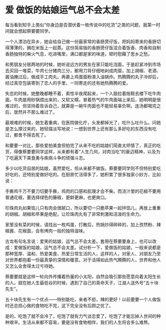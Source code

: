 # 爱 做饭的姑娘运气总不会太差

每当看到知乎上类似“你身边是否潜伏着一枚传说中的吃货”之类的问题，我第一时间就会想起蔡要要同学。 

一个人漂泊在异乡，她会给自己做一份最家常的香肠煲仔饭，把妈妈寄来的香肠切得薄薄的，搁在米饭上一起蒸。这份简易版的香肠煲仔饭混合着饭香、肉香和自制香肠独特的柴火气息，吃进嘴里，满口都是家的味道，顿时慰藉了思乡之愁。 

和男朋友分居两地的时候，她听说远方的男友在家只能吃泡面，于是赶紧冲到市场去买回一堆菜，牛肉七分猪肉三分，都用刀背仔细地剁成肉糜，加上胡椒、老酒、酱油腌过后，做成手工肉丸，再裹上鸡蛋面粉液入油锅炸。热腾腾的丸子冷却后，经过真空包装寄到了恋人的手里，一同寄走的还有她热腾腾的爱。 

失恋的时候，她整晚都睡不着，索性半夜爬起来，一个人趿拉着拖鞋去楼下吃牛肉面。牛肉是用砂锅煨出来的，又软又糯，冒着热气的牛肉面端上来后，她明明是很难过的，但坚持着告诉自己，就算是一碗牛肉面也不能轻易辜负啊，连汤都喝完之后，居然并不那么难过了。 

最艰难的时候，她生着重病，在医院做化疗，头发都掉光了，吃什么吐什么。问她是怎么撑过来的，她轻描淡写地说：一想到世界上还有那么多好吃的东西没有吃过，都舍不得去死了。 

和要要一对比，那些爱拍美食但拍完了从来不吃的姑娘们简直太矫情了，真正的吃货，得像蔡要要同学这样，从来都有着“人生几何，对肉当吃”的豪迈精神，以及为了吃遍天下美食勇与疾病斗争的顽强斗志。 

多少以吃货自居的姑娘，虽然爱吃，但从来都不做饭。蔡要要同学则不但特别爱吃好吃的，还特别爱做好吃的。在厨房忙活得多了，她积累了很多独家小妙方，比如说： 

手撕鸡千万不要刀切要手撕，鸡肉的口感和肌理才会不柴。而浇汁里的花椒不要用普通花椒，要选择绿色的藤椒，更鲜更麻，也更爽口。 

珍珠肉丸如果馅儿只有肉会很腻口，所以要切一只脆苹果一起拌馅儿，再放上重重的胡椒。胡椒和苹果是绝配，让珍珠肉丸有了非常刺激和活泼的生命力。 

家里没有菜的时候，请找出一枚鸡蛋，打散后，热锅炒得碎碎的，加上孜然粉、辣椒酱、花椒面，会有烤肉一般的独特滋味。 

古龙有句名言说：爱笑的姑娘，运气总不会太差。套用在蔡要要身上，也可以改成：爱做饭的姑娘，运气总不会太差。试分析一下，爱做饭的姑娘，一般来说都是那种宽厚、温和、热爱美食、热爱日常生活的人，这样的人，对家人、对朋友乃至对世界都抱着一份最真挚的深情和暖意。对于活得如此热气腾腾的人，世界和他人又怎么会舍得太过亏待她。 

蔡要要就是这样一轮向外传播着热量的小太阳，自然会吸引那些愿意向着太阳生长的人。就在她人生最低谷的时候，遇到了自己的真命天子，江湖人送外号“五十块先生”。 

五十块先生有一个优点——特别能吃，来者不拒，辣的更好！以前要要一个人做饭时还总担心做的食物吃不完，这下完全没有后顾之忧了。 

是的，吃饱了就不会冷了，吃饱了就有力气谈恋爱了，吃饱了才能忘掉人世间的种种艰辛。生活从来都不容易，要是没有食物相伴，我们的人生将会多么难熬。